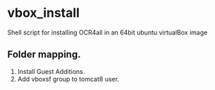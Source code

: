 # vbox_install
Shell script for installing OCR4all in an 64bit ubuntu virtualBox image

## Folder mapping.
1. Install Guest Additions.
2. Add vboxsf group to tomcat8 user.
